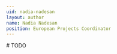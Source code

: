 ```yaml
---
uid: nadia-nadesan
layout: author
name: Nadia Nadesan
position: European Projects Coordinator
---
```

\# TODO